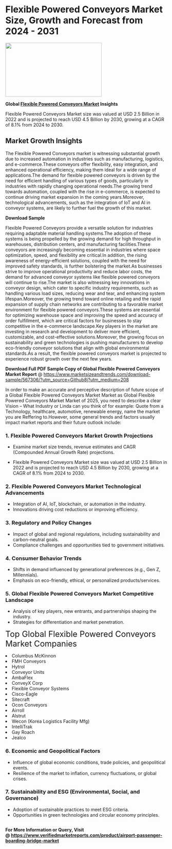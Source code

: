 <H1>Flexible Powered Conveyors Market Size, Growth and Forecast from 2024 - 2031</H1><img class="aligncenter size-medium wp-image-584254" src="https://thirdeyenews.in/wp-content/uploads/2024/09/Global-Market-Research-300x168.jpeg" alt="" width="300" height="168" /><p><strong>Global&nbsp;<a href="https://www.marketsizeandtrends.com/download-sample/567306/?utm_source=Github8j?utm_medium=208">Flexible Powered Conveyors Market</a> Insights</strong></p><p>Flexible Powered Conveyors Market size was valued at USD 2.5 Billion in 2022 and is projected to reach USD 4.5 Billion by 2030, growing at a CAGR of 8.1% from 2024 to 2030.</p><p><h2>Market Growth Insights</h2> <p>The Flexible Powered Conveyors market is witnessing substantial growth due to increased automation in industries such as manufacturing, logistics, and e-commerce.These conveyors offer flexibility, easy integration, and enhanced operational efficiency, making them ideal for a wide range of applications.The demand for flexible powered conveyors is driven by the need for efficient handling of various types of goods, particularly in industries with rapidly changing operational needs.The growing trend towards automation, coupled with the rise in e-commerce, is expected to continue driving market expansion in the coming years.Moreover, technological advancements, such as the integration of IoT and AI in conveyor systems, are likely to further fuel the growth of this market.</p> <p><strong>Download Sample</strong></p> <p>Flexible Powered Conveyors provide a versatile solution for industries requiring adaptable material handling systems.The adoption of these systems is being propelled by the growing demand for high throughput in warehouses, distribution centers, and manufacturing facilities.These conveyors are increasingly becoming essential in industries where space optimization, speed, and flexibility are critical.In addition, the rising awareness of energy-efficient solutions, coupled with the need for improved safety standards, is further bolstering the market.As businesses strive to improve operational productivity and reduce labor costs, the demand for advanced conveyor systems like flexible powered conveyors will continue to rise.The market is also witnessing key innovations in conveyor design, which cater to specific industry requirements, such as handling various load sizes, reducing wear and tear, and enhancing system lifespan.Moreover, the growing trend toward online retailing and the rapid expansion of supply chain networks are contributing to a favorable market environment for flexible powered conveyors.These systems are essential for optimizing warehouse space and improving the speed and accuracy of order fulfillment, which are critical factors for businesses to stay competitive in the e-commerce landscape.Key players in the market are investing in research and development to deliver more efficient, customizable, and cost-effective solutions.Moreover, the growing focus on sustainability and green technologies is pushing manufacturers to develop eco-friendly conveyor solutions that align with global environmental standards.As a result, the flexible powered conveyors market is projected to experience robust growth over the next few years.</p> <p><span class=""><strong>Download Full PDF Sample Copy of Global Flexible Powered Conveyors Market Report</strong> @ <a href="https://www.marketsizeandtrends.com/download-sample/567306/?utm_source=Github8j?utm_medium=208" target="_blank">https://www.marketsizeandtrends.com/download-sample/567306/?utm_source=Github8j?utm_medium=208</a></span></p><p>In order to make an accurate and perceptive description of future scope of a Global&nbsp;Flexible Powered Conveyors Market Market as Global&nbsp;Flexible Powered Conveyors Market Market of 2025, you need to describe a clear Vision &ndash; What Industry or Linda can you think of for example: Quote from a Technology, healthcare, automotive, renewable energy, name the market you are Reffering to.However, some general trends and factors usually impact market reports and their future outlook include:</p><h3>1.&nbsp;<strong>Flexible Powered Conveyors Market Growth Projections</strong></h3><ul><li>Examine market size trends, revenue estimates and CAGR (Compounded Annual Growth Rate) projections.</li><li><p>Flexible Powered Conveyors Market size was valued at USD 2.5 Billion in 2022 and is projected to reach USD 4.5 Billion by 2030, growing at a CAGR of 8.1% from 2024 to 2030.</p></li></ul><h3>2.&nbsp;<strong>Flexible Powered Conveyors Market Technological Advancements</strong></h3><ul><li>Integration of AI, IoT, blockchain, or automation in the industry.</li><li>Innovations driving cost reductions or improving efficiency.</li></ul><h3>3.&nbsp;<strong>Regulatory and Policy Changes</strong></h3><ul><li>Impact of global and regional regulations, including sustainability and carbon-neutral goals.</li><li>Compliance challenges and opportunities tied to government initiatives.</li></ul><h3>4.&nbsp;<strong>Consumer Behavior Trends</strong></h3><ul><li>Shifts in demand influenced by generational preferences (e.g., Gen Z, Millennials).</li><li>Emphasis on eco-friendly, ethical, or personalized products/services.</li></ul><h3>5.&nbsp;<strong>Global Flexible Powered Conveyors Market Competitive Landscape</strong></h3><ul><li>Analysis of key players, new entrants, and partnerships shaping the industry.</li><li>Strategies for differentiation and market penetration.</li></ul><p data-pm-slice="1 1 []"><span style="color: inherit; font-family: inherit; font-size: 25px;">Top Global Flexible Powered Conveyors Market Companies</span></p><div class="" data-test-id=""><p><li>Columbus McKinnon</li><li> FMH Conveyors</li><li> Hytrol</li><li> Conveyor Units</li><li> AmbaFlex</li><li> ConveyX Corp</li><li> Flexible Conveyor Systems</li><li> Cisco-Eagle</li><li> Sitecraft</li><li> Ocon Conveyors</li><li> Airroll</li><li> Alstrut</li><li> Wecon (Korea Logistics Facility Mfg)</li><li> IntelliTrak</li><li> Gay Roach</li><li> Jealco</li></p></div><h3>6.&nbsp;<strong>Economic and Geopolitical Factors</strong></h3><ul><li>Influence of global economic conditions, trade policies, and geopolitical events.</li><li>Resilience of the market to inflation, currency fluctuations, or global crises.</li></ul><h3>7.&nbsp;<strong>Sustainability and ESG (Environmental, Social, and Governance)</strong></h3><ul><li>Adoption of sustainable practices to meet ESG criteria.</li><li>Opportunities in green technologies and circular economy principles.</li></ul><h2><strong style="font-size: 14px;">For More Information or Query, Visit @&nbsp;</strong><a style="background-color: #ffffff; font-size: 14px;" href="https://www.marketsizeandtrends.com/report/flexible-powered-conveyors-market/" target="_blank">https://www.verifiedmarketreports.com/product/airport-passenger-boarding-bridge-market</a></h2>